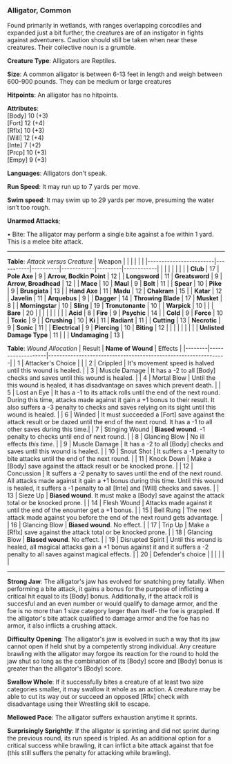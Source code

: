 ### Alligator, Common
Found primarily in wetlands, with ranges overlapping corcodiles and expanded just a bit further, the creatures are of an instigator in fights against adventurers. Caution should still be taken when near these creatures. Their collective noun is a grumble.

**Creature Type**: Alligators are Reptiles.

**Size**: A common alligator is between 6-13 feet in length and weigh between 600-900 pounds. They can be medium or large creatures

**Hitpoints**: An alligator has no hitpoints.

**Attributes**:  
[Body] 10 (+3)  
[Fort] 12 (+4)  
[Rflx] 10 (+3)  
[Will] 12 (+4)  
[Inte] 7  (+2)  
[Prcp] 10 (+3)  
[Empy] 9  (+3)  

**Languages**: Alligators don't speak.

**Run Speed**: It may run up to 7 yards per move.

**Swim speed**: It may swim up to 29 yards per move, presuming the water isn’t too rough.

**Unarmed Attacks**;

 • Bite: The alligator may perform a single bite against a foe within 1 yard. This is a melee bite attack.

-----

**Table**: *Attack versus Creature*
| Weapon                 |          |            |         |            |         |
|------------------------|-----------|----------|------------|---------|------------|
|                        |          |            |         |            |         |
| **Club**                   | 17     | **Pole Axe**       | 9      | **Arrow, Bodkin Point**    | 12    |
| **Longsword**              | 11     | **Greatsword**     | 9      | **Arrow, Broadhead**       | 12    |
| **Mace**                   | 10     | **Maul**           | 9      | **Bolt**                   | 11    |
| **Spear**                  | 10     | **Pike**           | 9      | **Brusgiata**              | 13    |
| **Hand Axe**               | 11     | **Madu**           | 12     | **Chakram**                | 15    |
| **Katar**                  | 12     | **Javelin**        | 11     | **Arquebus**               | 9     |
| **Dagger**                 | 14     | **Throwing Blade** | 17     | **Musket**                 | 8     |
| **Morningstar**            | 10     | **Sling**          | 19     | **Tronutonante**           | 10    |
| **Warpick**                | 10     |              |              | **Bare**                   | 20    |
|                        |           |          |            |         |            |
| **Acid**                   | 8      | **Fire**           | 9      | **Psychic**               | 14     |
| **Cold**                   | 9      | **Force**          | 10     | **Toxic**                 | 9      |
| **Crushing**               | 10     | **Ki**             | 11     | **Radiant**               | 11     |
| **Cutting**                | 13     | **Necrotic**       | 9      | **Sonic**                 | 11     |
| **Electrical**             | 9      | **Piercing**       | 10     | **Biting**                | 12     |
|                        |           |          |            |         |            |
| **Unlisted Damage Type** | 11 |                    |              | **Undamaging** | 13 |



**Table**: *Wound Allocation*
| Result | **Name of Wound** | Effects                                                        |
|--------|-------------------|----------------------------------------------------------------|
|   1    | Attacker's Choice |                                                                |
|   2    | Crippled          | It's movement speed is halved until this wound is healed.      |
|   3    | Muscle Damage     | It has a -2 to all [Body] checks and saves until this wound is healed. |
|   4    | Mortal Blow       | Until the this wound is healed, it has disadvantage on saves which prevent death. |
|   5    | Lost an Eye       | It has a -1 to its attack rolls until the end of the next round. During this time, attacks made against it gain a +1 bonus to their result. It also suffers a -3 penalty to checks and saves relying on its sight until this wound is healed. |
|   6    | Winded            | It must succeeded a [Fort] save against the attack result or be dazed until the end of the next round. It has a -1 to all other saves during this time.|
|   7    | Stinging Wound    | **Biased wound**. -1 penalty to checks until end of next round. |
|   8    | Glancing Blow     | No ill effects _this time_.                                     |
|   9    | Muscle Damage     | It has a -2 to all [Body] checks and saves until this wound is healed. |
|   10   | Snout Shot        | It suffers a -1 penalty to bite attacks until the end of the next round. |
|   11   | Knock Down        | Make a [Body] save against the attack result or be knocked prone. |
|   12   | Concussion        | It suffers a -2 penalty to saves until the end of the next round. All attacks made against it gain a +1 bonus during this time. Until this wound is healed, it suffers a -1 penalty to all [Inte] and [Will] checks and saves. |
|   13   | Sieze Up          | **Biased wound**. It must make a [Body] save against the attack total or be knocked prone. |
|   14   | Flesh Wound       | Attacks made against it until the end of the enounter get a +1 bonus. |
|   15   | Bell Rung         | The next attack made against you before the end of the next round gets advantage.  |
|   16   | Glancing Blow     | **Biased wound**. No effect. |
|   17   | Trip Up           | Make a [Rflx] save against the attack total or be knocked prone.                                  |
|   18   | Glancing Blow     | **Biased wound**. No effect. |
|   19   | Disrupted Spirit  | Until this wound is healed, all magical attacks gain a +1 bonus against it and it suffers a -2 penalty to all saves against magical effects. |
|   20   | Defender's choice |                                   |
|        |                                                |                                   |

-----

**Strong Jaw**: The alligator's jaw has evolved for snatching prey fatally. When performing a bite attack, it gains a bonus for the purpose of inflicting a critical hit equal to its [Body] bonus. Additionally, if the attack roll is succesful and an even number or would qualify to damage armor, and the foe is no more than 1 size category larger than itself- the foe is grappled. If the alligator's bite attack qualified to damage armor and the foe has no armor, it also inflicts a crushing attack.

**Difficulty Opening**: The alligator's jaw is evolved in such a way that its jaw cannot open if held shut by a competently strong individual. Any creature brawling with the alligator may forgoe its reaction for the round to hold the jaw shut so long as the combination of its [Body] score and [Body] bonus is greater than the alligator's [Body] score.

**Swallow Whole**: If it successfully bites a creature of at least two size categories smaller, it may swallow it whole as an action. A creature may be able to cut its way out or succeed an opposed [Rflx] check with disadvantage using their Wrestling skill to escape.

**Mellowed Pace**:  The alligator suffers exhaustion anytime it sprints.

**Surprisingly Sprightly**: If the alligator is sprinting and did not sprint during the previous round, its run speed is tripled. As an additional option for a critical success while brawling, it can inflict a bite attack against that foe (this still suffers the penalty for attacking while brawling).
